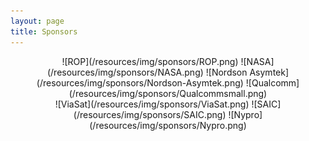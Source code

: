 ```yaml
---
layout: page
title: Sponsors
---
```

<div style="text-align:center" markdown="1">
![ROP](/resources/img/sponsors/ROP.png)	
![NASA](/resources/img/sponsors/NASA.png)	
![Nordson Asymtek](/resources/img/sponsors/Nordson-Asymtek.png)	
![Qualcomm](/resources/img/sponsors/Qualcommsmall.png)
<br>
![ViaSat](/resources/img/sponsors/ViaSat.png)
![SAIC](/resources/img/sponsors/SAIC.png)
![Nypro](/resources/img/sponsors/Nypro.png)
</div>